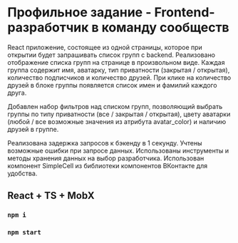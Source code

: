 # Профильное задание - Frontend-разработчик в команду сообществ
React приложение, состоящее из одной страницы, которое при открытии будет запрашивать список групп с backend.
Реализовано отображение списка групп на странице в произвольном виде. Каждая группа содержит имя, аватарку, тип приватности (закрытая / открытая), количество подписчиков и количество друзей. При клике на количество друзей в блоке группы появляется список имен и фамилий каждого друга.

Добавлен набор фильтров над списком групп, позволяющий выбрать группы по типу приватности (все / закрытая / открытая), цвету аватарки (любой / все возможные значения из атрибута avatar_color) и наличию друзей в группе.

Реализована задержка запросов к бэкенду в 1 секунду. Учтены возможные ошибки при запросе данных. Использованы инструменты и методы хранения данных на выбор разработчика. Использован компонент SimpleCell из библиотеки компонентов ВКонтакте для удобства.

## React + TS + MobX
### `npm i`
### `npm start`
